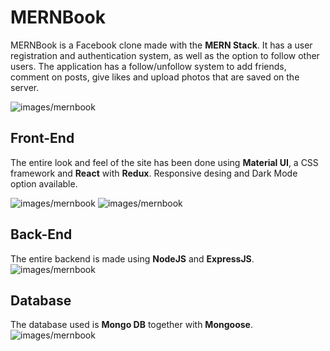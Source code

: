 # MERNBook

MERNBook is a Facebook clone made with the **MERN Stack**.
It has a user registration and authentication system, as well as the option to follow other users. The application has a follow/unfollow system to add friends, comment on posts, give likes and upload photos that are saved on the server.

![images/mernbook](/mernbook/mernbook0.jpg)

## Front-End

The entire look and feel of the site has been done using **Material UI**, a CSS framework and **React** with **Redux**. 
Responsive desing and Dark Mode option available.

![images/mernbook](/mernbook/mernbook2.jpg)
![images/mernbook](/mernbook/mernbook3.jpg)

## Back-End
The entire backend is made using **NodeJS** and **ExpressJS**.
![images/mernbook](/mernbook/mernbook1.jpg)

## Database

The database used is **Mongo DB** together with **Mongoose**.
![images/mernbook](/mernbook/mernbookdb.jpg)